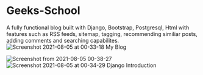 # Geeks-School
A fully functional blog built with Django, Bootstrap, Postgresql, Html with features such as RSS feeds, sitemap, tagging, recommending similiar posts, adding comments and 
searching capabilites.
![Screenshot 2021-08-05 at 00-33-18 My Blog](https://user-images.githubusercontent.com/56576381/128329075-8142d01f-d3cb-4962-9508-63744ebdbd08.png)

![Screenshot from 2021-08-05 00-38-27](https://user-images.githubusercontent.com/56576381/128329271-e2cd4e52-9edf-48bb-8099-de83a2594d5e.png)
![Screenshot 2021-08-05 at 00-34-29 Django Introduction](https://user-images.githubusercontent.com/56576381/128329969-2a143ad3-6bb2-4e12-a0ab-444dcd1183dc.png)

